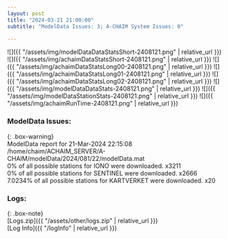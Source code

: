 ```yaml
---
layout: post
title: "2024-03-21 21:00:00"
subtitle: "ModelData Issues: 3; A-CHAIM System Issues: 0"

---
```


![]({{ "/assets/img/modelDataDataStatsShort-2408121.png" | relative_url }})
![]({{ "/assets/img/achaimDataStatsShort-2408121.png" | relative_url }})
![]({{ "/assets/img/achaimDataStatsLong00-2408121.png" | relative_url }})
![]({{ "/assets/img/achaimDataStatsLong01-2408121.png" | relative_url }})
![]({{ "/assets/img/achaimDataStatsLong02-2408121.png" | relative_url }})
![]({{ "/assets/img/modelDataDataStats-2408121.png" | relative_url }})
![]({{ "/assets/img/modelDataStationStats-2408121.png" | relative_url }})
![]({{ "/assets/img/achaimRunTime-2408121.png" | relative_url }})


### ModelData Issues:  
  
{: .box-warning}  
 ModelData report for 21-Mar-2024 22:15:08   
 /home/chaim/ACHAIM_SERVER/A-CHAIM/modelData/2024/081/22/modelData.mat   
 0% of all possible stations for IONO were downloaded. x3211   
 0% of all possible stations for SENTINEL were downloaded. x2666   
 7.0234% of all possible stations for KARTVERKET were downloaded. x20   
  


### Logs:  
  
{: .box-note}  
[Logs.zip]({{ "/assets/other/logs.zip" | relative_url }})  
[Log Info]({{ "/logInfo" | relative_url }})  
